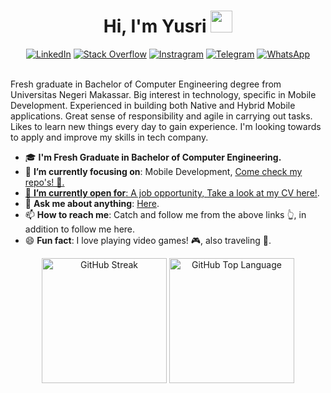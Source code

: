 <h1 align="center"><b>Hi, I'm Yusri </b><img src="https://media.giphy.com/media/hvRJCLFzcasrR4ia7z/giphy.gif" width="35"></h1>

  <div align=center>
    <a href="https://www.linkedin.com/in/muhnuryusri/"><img src="https://img.shields.io/badge/Linkedin-0077b5?style=flat&logo=linkedin" alt="LinkedIn" /></a>
    <a href="https://stackoverflow.com/users/15612626/yusri"><img src="https://img.shields.io/badge/Stack Overflow-f48024?style=flat&logo=stackoverflow&logoColor=white" alt="Stack Overflow" /></a>
    <a href="https://www.instagram.com/muhnuryusri_/"><img src="https://img.shields.io/badge/Instagram-E4405F?style=flat&logo=instagram&logoColor=white" alt="Instragram" /></a>
    <a href="https://t.me/muhnuryusri"><img src="https://img.shields.io/badge/Telegram-0088cc?style=flat&logo=telegram" alt="Telegram" /></a>
    <a href="https://wa.me/+62895804734146"><img src="https://img.shields.io/badge/WhatsApp-25D366?style=flat&logo=whatsapp&logoColor=white" alt="WhatsApp" /></a>
  </div>
<br>

Fresh graduate in Bachelor of Computer Engineering degree from Universitas Negeri Makassar. Big interest in technology, specific in Mobile Development. Experienced in building both Native and Hybrid Mobile applications. Great sense of responsibility and agile in carrying out tasks. Likes to learn new things every day to gain experience. I'm looking towards to apply and improve my skills in tech company.


  <ul>
    <li>🎓 <b>I'm Fresh Graduate in Bachelor of Computer Engineering.</b></li>
    <li>🎯 <b>I’m currently focusing on</b>: Mobile Development</a>, <a href="https://github.com/muhnuryusri?tab=repositories">Come check my repo's! 🤩.</li>
    <li>🤔 <b>I’m currently open for</b>: A job opportunity, <a href="https://drive.google.com/file/d/1P_-snnPJJaBxlDzaUnu6l6W7dvvrdVPm/view?usp=sharing">Take a look at my CV here!</a>.</li>
    <li>💬 <b>Ask me about anything</b>: <a href="https://github.com/muhnuryusri/muhnuryusri/issues">Here</a>.</li>
    <li>📫 <b>How to reach me</b>: Catch and follow me from the above links 👆, in addition to follow me here.</li>
    <li>😄 <b>Fun fact</b>: I love playing video games! 🎮, also traveling 🧳.</li>
  </ul>


  <div align="center">
    <img src="https://streak-stats.demolab.com?user=muhnuryusri&theme=gotham" alt="GitHub Streak" height="200" />
    <img src="https://github-readme-stats.vercel.app/api/top-langs/?username=anuraghazra&layout=compact&theme=gotham" alt="GitHub Top Language" height="200" />
  </div>
<!---
muhnuryusri/muhnuryusri is a ✨ special ✨ repository because its `README.md` (this file) appears on your GitHub profile.
You can click the Preview link to take a look at your changes.
--->
